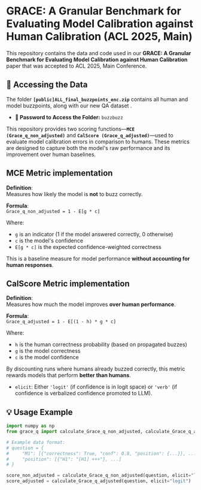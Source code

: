 # GRACE: A Granular Benchmark for Evaluating Model Calibration against Human Calibration (ACL 2025, Main)

This repository contains the data and code used in our **GRACE: A Granular Benchmark for Evaluating Model Calibration against Human Calibration** paper that was accepted to ACL 2025, Main Conference.

## 📂 Accessing the Data

The folder **`[public]ALL_final_buzzpoints_enc.zip`** contains all human and model buzzpoints, along with our new QA dataset .

- **🔑 Password to Access the Folder:** `buzzbuzz`


This repository provides two scoring functions—**`MCE (Grace_q_non_adjusted)`** and **`CalScore (Grace_q_adjusted)`**—used to evaluate model calibration errors in comparison to humans. These metrics are designed to capture both the model's raw performance and its improvement over human baselines.


## MCE Metric implementation
**Definition**:  
Measures how likely the model is **not** to buzz correctly.

**Formula**:  
`Grace_q_non_adjusted = 1 - E[g * c]`

Where:
- `g` is an indicator (1 if the model answered correctly, 0 otherwise)
- `c` is the model's confidence
- `E[g * c]` is the expected confidence-weighted correctness

This is a baseline measure for model performance **without accounting for human responses**.

## CalScore Metric implementation

**Definition**:  
Measures how much the model improves **over human performance**.

**Formula**:  
`Grace_q_adjusted = 1 - E[(1 - h) * g * c]`

Where:
- `h` is the human correctness probability (based on propagated buzzes)
- `g` is the model correctness
- `c` is the model confidence

By discounting runs where humans already buzzed correctly, this metric rewards models that perform **better than humans**.

- `elicit`: Either `'logit'` (if confidence is in logit space) or `'verb'` (if confidence is verbalized confidence promoted to LLM).

## 💡 Usage Example

```python
import numpy as np
from grace_q import calculate_Grace_q_non_adjusted, calculate_Grace_q_adjusted

# Example data format:
# question = {
#     "M1": [{"correctness": True, "conf": 0.8, "position": {...}}, ...],
#     "position": [{"H1": "[H1] +++"}, ...]
# }

score_non_adjusted = calculate_Grace_q_non_adjusted(question, elicit="logit")
score_adjusted = calculate_Grace_q_adjusted(question, elicit="logit")
